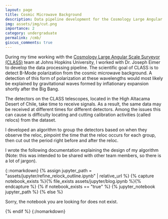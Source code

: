 ```yaml
---
layout: page
title: Cosmic Microwave Background
description: Data pipeline development for the Cosmology Large Angular Scale Surveyor (CLASS)
img: assets/img/cut.png
importance: 2
category: undergraduate
permalink: /cmb/
giscus_comments: true
---
```


During my time working with the [Cosmology Large Angular Scale Surveyor (CLASS)](https://sites.krieger.jhu.edu/class/) team at Johns Hopkins University, I worked with Dr. Joseph Eimer to develop the data processing pipeline. The scientific goal of CLASS is to detect B-Mode polarization from the cosmic microwave background. A detection of this form of polarization at these wavelengths would most likely be explained by gravitational waves formed by inflationary expansion shortly after the Big Bang.

The detectors on the CLASS telescopes, located in the High Altacama Desert of Chile, take time to receive signals. As a result, the same data may be received at different times for different detectors. Among the issues this can cause is difficulty locating and cutting calibration activities (called relocs) from the dataset.

I developed an algorithm to group the detectors based on when they observe the reloc, pinpoint the time that the reloc occurs for each group, then cut out the period right before and after the reloc.

I wrote the following documentation explaining the design of my algorithm (Note: this was intended to be shared with other team members, so there is a lot of jargon).

{::nomarkdown}
{% assign jupyter_path = "assets/jupyter/refine_relock_outline.ipynb" | relative_url %}
{% capture notebook_exists %}{% file_exists assets/jupyter/blog.ipynb %}{% endcapture %}
{% if notebook_exists == "true" %}
    {% jupyter_notebook jupyter_path %}
{% else %}
    <p>Sorry, the notebook you are looking for does not exist.</p>
{% endif %}
{:/nomarkdown}

